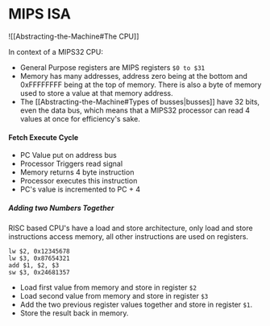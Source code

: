 # MIPS ISA
![[Abstracting-the-Machine#The CPU]]

In context of a MIPS32 CPU:
* General Purpose registers are MIPS registers `$0 to $31`
* Memory has many addresses, address zero being at the bottom and 0xFFFFFFFF being at the top of memory. There is also a byte of memory used to store a value at that memory address. 
* The [[Abstracting-the-Machine#Types of busses|busses]] have 32 bits, even the data bus, which means that a MIPS32 processor can read 4 values at once for  efficiency's sake.


#### Fetch Execute Cycle

* PC Value put on address bus
* Processor Triggers read signal
* Memory returns 4 byte instruction
* Processor executes this instruction
* PC's value is incremented to PC + 4

##### Adding two Numbers Together

RISC based CPU's have a load and store architecture, only load and store instructions access memory, all other instructions are used on registers.

```assembly
lw $2, 0x12345678
lw $3, 0x87654321
add $1, $2, $3
sw $3, 0x24681357
```

* Load first value from memory and store in register `$2` 
* Load second value from memory and store in register `$3` 
* Add the two previous register values together and store in register `$1`.
* Store the result back in memory.